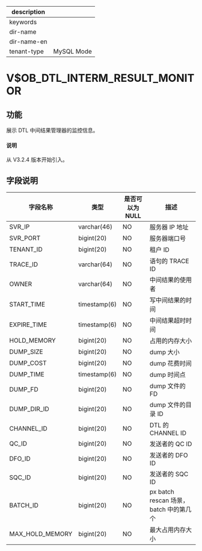 |description||
|---|---|
|keywords||
|dir-name||
|dir-name-en||
|tenant-type|MySQL Mode|

# V$OB_DTL_INTERM_RESULT_MONITOR

## 功能

展示 DTL 中间结果管理器的监控信息。

<main id="notice" type='explain'>
  <h4>说明</h4>
  <p>从 V3.2.4 版本开始引入。</p>
</main>

## 字段说明

| 字段名称 | 类型 | 是否可以为 NULL | 描述 |
| --- | --- | --- | --- |
| SVR_IP | varchar(46) | NO | 服务器 IP 地址 |
| SVR_PORT | bigint(20) | NO | 服务器端口号 |
| TENANT_ID | bigint(20) | NO | 租户 ID |
| TRACE_ID | varchar(64) | NO | 语句的 TRACE ID |
| OWNER | varchar(64) | NO | 中间结果的使用者 |
| START_TIME | timestamp(6) | NO | 写中间结果的时间 |
| EXPIRE_TIME | timestamp(6) | NO | 中间结果超时时间 |
| HOLD_MEMORY | bigint(20) | NO | 占用的内存大小 |
| DUMP_SIZE | bigint(20) | NO | dump 大小 |
| DUMP_COST | bigint(20) | NO | dump 花费时间 |
| DUMP_TIME | timestamp(6) | NO | dump 时间点 |
| DUMP_FD | bigint(20) | NO | dump 文件的 FD |
| DUMP_DIR_ID | bigint(20) | NO | dump 文件的目录 ID |
| CHANNEL_ID | bigint(20) | NO | DTL 的 CHANNEL ID |
| QC_ID | bigint(20) | NO | 发送者的 QC ID |
| DFO_ID | bigint(20) | NO | 发送者的 DFO ID |
| SQC_ID | bigint(20) | NO | 发送者的 SQC ID |
| BATCH_ID | bigint(20) | NO | px batch rescan 场景，batch 中的第几个 |
| MAX_HOLD_MEMORY | bigint(20) | NO | 最大占用内存大小 |
